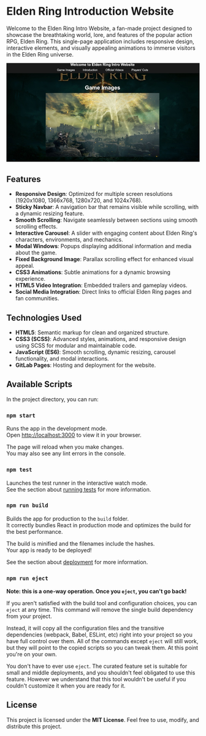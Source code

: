 # Elden Ring Introduction Website

Welcome to the Elden Ring Intro Website, a fan-made project designed to showcase the breathtaking world, lore, and features of the popular action RPG, Elden Ring. This single-page application includes responsive design, interactive elements, and visually appealing animations to immerse visitors in the Elden Ring universe.

![alt text](website.jpg)

## Features

- **Responsive Design**: Optimized for multiple screen resolutions (1920x1080, 1366x768, 1280x720, and 1024x768).
- **Sticky Navbar**: A navigation bar that remains visible while scrolling, with a dynamic resizing feature.
- **Smooth Scrolling**: Navigate seamlessly between sections using smooth scrolling effects.
- **Interactive Carousel**: A slider with engaging content about Elden Ring's characters, environments, and mechanics.
- **Modal Windows**: Popups displaying additional information and media about the game.
- **Fixed Background Image**: Parallax scrolling effect for enhanced visual appeal.
- **CSS3 Animations**: Subtle animations for a dynamic browsing experience.
- **HTML5 Video Integration**: Embedded trailers and gameplay videos.
- **Social Media Integration**: Direct links to official Elden Ring pages and fan communities.

## Technologies Used

- **HTML5**: Semantic markup for clean and organized structure.
- **CSS3 (SCSS)**: Advanced styles, animations, and responsive design using SCSS for modular and maintainable code.
- **JavaScript (ES6)**: Smooth scrolling, dynamic resizing, carousel functionality, and modal interactions.
- **GitLab Pages**: Hosting and deployment for the website.

## Available Scripts

In the project directory, you can run:

### `npm start`

Runs the app in the development mode.\
Open [http://localhost:3000](http://localhost:3000) to view it in your browser.

The page will reload when you make changes.\
You may also see any lint errors in the console.

### `npm test`

Launches the test runner in the interactive watch mode.\
See the section about [running tests](https://facebook.github.io/create-react-app/docs/running-tests) for more information.

### `npm run build`

Builds the app for production to the `build` folder.\
It correctly bundles React in production mode and optimizes the build for the best performance.

The build is minified and the filenames include the hashes.\
Your app is ready to be deployed!

See the section about [deployment](https://facebook.github.io/create-react-app/docs/deployment) for more information.

### `npm run eject`

**Note: this is a one-way operation. Once you `eject`, you can't go back!**

If you aren't satisfied with the build tool and configuration choices, you can `eject` at any time. This command will remove the single build dependency from your project.

Instead, it will copy all the configuration files and the transitive dependencies (webpack, Babel, ESLint, etc) right into your project so you have full control over them. All of the commands except `eject` will still work, but they will point to the copied scripts so you can tweak them. At this point you're on your own.

You don't have to ever use `eject`. The curated feature set is suitable for small and middle deployments, and you shouldn't feel obligated to use this feature. However we understand that this tool wouldn't be useful if you couldn't customize it when you are ready for it.

## License

This project is licensed under the **MIT License**. Feel free to use, modify, and distribute this project.
